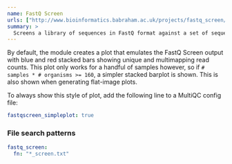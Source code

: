 ```yaml
---
name: FastQ Screen
urls: ["http://www.bioinformatics.babraham.ac.uk/projects/fastq_screen/"]
summary: >
  Screens a library of sequences in FastQ format against a set of sequence databases to see if the composition of the library matches with what you expect
---
```


<!--
~~~~~ DO NOT EDIT ~~~~~
This file is autogenerated from the MultiQC module python docstring.
Do not edit the markdown, it will be overwritten.

File path for the source of this content: multiqc/modules/fastq_screen/fastq_screen.py
~~~~~~~~~~~~~~~~~~~~~~~
-->

By default, the module creates a plot that emulates the FastQ Screen output
with blue and red stacked bars showing unique and multimapping read counts.
This plot only works for a handful of samples however, so if
`# samples * # organisms >= 160`, a simpler stacked barplot is shown. This
is also shown when generating flat-image plots.

To always show this style of plot, add the following line to a MultiQC config file:

```yaml
fastqscreen_simpleplot: true
```

### File search patterns

```yaml
fastq_screen:
  fn: "*_screen.txt"
```
